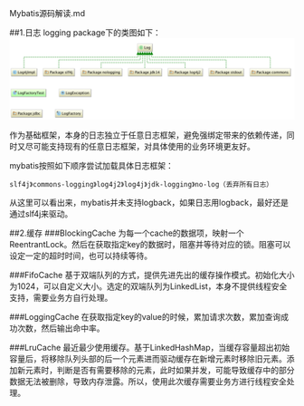 Mybatis源码解读.md

##1.日志
logging package下的类图如下：
![日志类图](../static/logClassDiagram.png)

作为基础框架，本身的日志独立于任意日志框架，避免强绑定带来的依赖传递，同时又尽可能支持现有的任意日志框架，对具体使用的业务环境更友好。

mybatis按照如下顺序尝试加载具体日志框架：
    
    slf4j》commons-logging》log4j2》log4j》jdk-logging》no-log（丢弃所有日志）

从这里可以看出来，mybatis并未支持logback，如果日志用logback，最好还是通过slf4j来驱动。

##2.缓存
###BlockingCache
为每一个cache的数据项，映射一个ReentrantLock。然后在获取指定key的数据时，阻塞并等待对应的锁。阻塞可以设定一定的超时时间，也可以持续等待。

###FifoCache
基于双端队列的方式，提供先进先出的缓存操作模式。初始化大小为1024，可以自定义大小。选定的双端队列为LinkedList，本身不提供线程安全支持，需要业务方自行处理。

###LoggingCache
在获取指定key的value的时候，累加请求次数，累加查询成功次数，然后输出命中率。

###LruCache
最近最少使用缓存。基于LinkedHashMap，当缓存容量超出初始容量后，将移除队列头部的后一个元素进而驱动缓存在新增元素时移除旧元素。添加新元素时，判断是否有需要移除的元素，此时如果并发，可能导致缓存中的部分数据无法被删除，导致内存泄露。所以，使用此次缓存需要业务方进行线程安全处理。